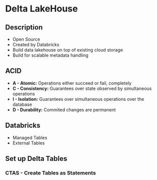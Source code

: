 # Delta LakeHouse
## Description
- Open Source
- Created by Databricks
- Build data lakehouse on top of existing cloud storage
- Build for scalable metadata handling

## ACID
- **A - Atomic:** Operations either succeed or fail, completely
- **C - Consistency:** Guarantees over state observed by simultaneous operations
- **I - Isolation:** Guarantees over simultaneous operations over the database
- **D - Durability:** Commited changes are permanent

## Databricks
- Managed Tables
- External Tables

## Set up Delta Tables
### CTAS - Create Tables as Statements
